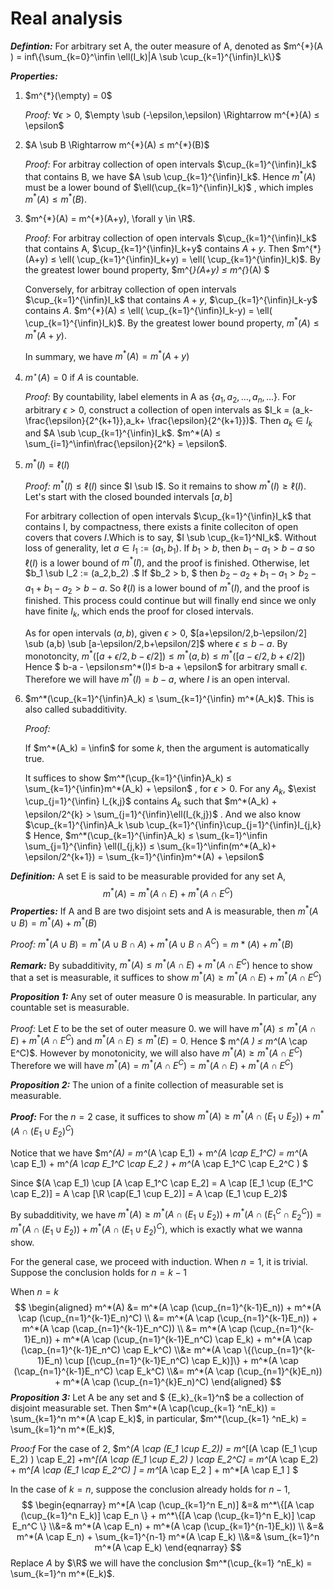 # Real analysis 

***Defintion:*** For arbitrary set A, the outer measure of A, denoted as $m^{*}(A ) = inf\{\sum_{k=0}^\infin \ell(I_k)|A \sub \cup_{k=1}^{\infin}I_k\}$ 

 ***Properties:*** 

1. $m^{*}(\empty) = 0$  

   *Proof:* $\forall \epsilon>0$, $\empty \sub (-\epsilon,\epsilon) \Rightarrow m^{*}(A) ≤ \epsilon$ 

2. $A \sub B \Rightarrow m^{*}(A) ≤ m^{*}(B)$ 

   *Proof:* For arbitray collection of open intervals $\cup_{k=1}^{\infin}I_k$ that contains B, we have $A \sub \cup_{k=1}^{\infin}I_k$. Hence $m^{*}(A)$ must be a lower bound of $\ell(\cup_{k=1}^{\infin}I_k)$ , which imples $m^{*}(A) ≤ m^{*}(B).$

3. $m^{*}(A) = m^{*}(A+y), \forall y \in \R$.

   *Proof:*  For arbitray collection of open intervals $\cup_{k=1}^{\infin}I_k$ that contains A, $\cup_{k=1}^{\infin}I_k+y$ contains $A+y$. Then $m^{*}(A+y) ≤ \ell( \cup_{k=1}^{\infin}I_k+y) = \ell( \cup_{k=1}^{\infin}I_k)$. By the greatest lower bound property, $m^{*}(A+y) ≤ m^{*}(A) $

   Conversely, for arbitray collection of open intervals $\cup_{k=1}^{\infin}I_k$ that contains $A+y$, $\cup_{k=1}^{\infin}I_k-y$ contains $A$. $m^{*}(A) ≤ \ell( \cup_{k=1}^{\infin}I_k-y) = \ell( \cup_{k=1}^{\infin}I_k)$. By the greatest lower bound property, $m^{*}(A)≤ m^{*}(A+y)$.

   In summary, we have $m^{*}(A) = m^{*}(A+y)$

4. $m^{\star}(A) = 0$ if $A$ is countable.

   *Proof:* By countability, label elements in A as $\{a_1,a_2,...,a_n,...\}$. For arbitrary $\epsilon>0$,  construct a collection of open intervals as $I_k = (a_k- \frac{\epsilon}{2^{k+1}},a_k+ \frac{\epsilon}{2^{k+1}})$. Then $a_k \in I_k$ and $A \sub \cup_{k=1}^{\infin}I_k$. $m^*(A) ≤ \sum_{i=1}^\infin\frac{\epsilon}{2^k} = \epsilon$.

5. $m^*(I) = \ell(I)$

   *Proof:* $m^*(I) ≤ \ell(I)$ since $I \sub I$. So it remains to show $m^*(I) ≥ \ell(I)$. Let's start with the closed bounded intervals $[a,b]$

   For arbitrary collection of open intervals $\cup_{k=1}^{\infin}I_k$ that contains I, by compactness, there exists a finite colleciton of open covers that covers $I$.Which is to say, $I \sub \cup_{k=1}^NI_k$. Without loss of generality, let $a \in I_1 := (a_1,b_1)$. If $b_1 > b$, then $b_1-a_1>b-a$ so $\ell(I)$ is a lower bound of $m^*(I),$ and the proof is finished. Otherwise, let $b_1 \sub I_2 := (a_2,b_2) .$ If $b_2 > b, $ then $b_2 - a_2 + b_1 - a_1 > b_2 - a_1 + b_1 - a_2 > b-a$. So $\ell(I)$ is a lower bound of $m^*(I),$ and the proof is finished. This process could continue but will finally end since we only have finite $I_k$, which ends the proof for closed intervals.

   As for open intervals $(a,b),$ given $\epsilon > 0,$ $[a+\epsilon/2,b-\epsilon/2] \sub (a,b) \sub [a-\epsilon/2,b+\epsilon/2]$ where $\epsilon ≤ b-a$. By monotoncity, $m^*([a+\epsilon/2,b-\epsilon/2]) ≤ m^*(a,b) ≤ m^*([a-\epsilon/2,b+\epsilon/2])$   Hence $ b-a - \epsilon≤m^*(I)≤ b-a + \epsilon$ for arbitrary small $\epsilon$. Therefore we will have $m^*(I) = b-a,$ where $I$ is an open interval. 

6. $m^*(\cup_{k=1}^{\infin}A_k) ≤ \sum_{k=1}^{\infin} m^*(A_k)$. This is also called subadditivity. 

   *Proof:* 

   If $m^*(A_k) = \infin$ for some $k$, then the argument is automatically true. 

   It suffices to show $m^*(\cup_{k=1}^{\infin}A_k) ≤ \sum_{k=1}^{\infin}m^*(A_k) + \epsilon$ , for $\epsilon > 0$. For any $A_k$, $\exist \cup_{j=1}^{\infin} I_{k,j}$ contains $A_k$ such that $m^*(A_k) + \epsilon/2^{k} > \sum_{j=1}^{\infin}\ell(I_{k,j})$ . And we also know $\cup_{k=1}^{\infin}A_k \sub \cup_{k=1}^{\infin}\cup_{j=1}^{\infin}I_{j,k} $ Hence, $m^*(\cup_{k=1}^{\infin}A_k) ≤ \sum_{k=1}^\infin \sum_{j=1}^{\infin} \ell(I_{j,k}) ≤ \sum_{k=1}^\infin(m^*(A_k)+ \epsilon/2^{k+1}) = \sum_{k=1}^{\infin}m^*(A) + \epsilon$



***Definition:*** A set E is said to be measurable provided for any set A,
$$
m^*(A ) = m^*(A \cap E) + m^*(A \cap E^C)
$$
***Properties:*** If A and B are two disjoint sets and A is measurable, then $m^*(A \cup B) = m^*(A) + m^*(B)$ 

*Proof:* $m^*(A \cup B) = m^*(A \cup B \cap A) + m^*(A \cup B \cap A^C) = m*(A) + m^*(B)$ 

***Remark:*** By subadditivity, $m^*(A) ≤ m^*(A \cap E) + m^*(A \cap E^C)$ hence to show that a set is measurable, it suffices to show $m^*(A) ≥ m^*(A \cap E) + m^*(A \cap E^C)$ 

***Proposition 1:*** Any set of outer measure 0 is measurable. In particular, any countable set is measurable.

*Proof:* Let $E$ to be the set of outer measure 0. we will have $m^*(A) ≤ m^*(A \cap E) + m^*(A \cap  E^C)$ and $m^*(A \cap E) ≤ m^*(E) = 0$. Hence $ m^*(A ) ≤ m^*(A \cap E^C)$. However by monotonicity, we will also have $m^*(A) ≥ m^*(A \cap E^C)$ Therefore we will have $m^*(A) = m^*(A \cap E^C) = m^*(A\cap E) + m^*(A \cap E^C)$ 

***Proposition 2:*** The union of a finite collection of measurable set is measurable.

***Proof:*** For the $n=2$ case, it suffices to show $m^*(A) ≥ m^*(A \cap (E_1 \cup E_2) )+ m^*(A \cap (E_1 \cup E_2)^C )$

Notice that we have $m^*(A) = m^*(A \cap E_1) + m^*(A \cap E_1^C) = m^*(A \cap E_1) + m^*(A \cap E_1^C \cap E_2 ) + m^*(A \cap E_1^C \cap E_2^C )  $

Since $(A \cap E_1) \cup [A \cap E_1^C \cap E_2] = A \cap [E_1  \cup (E_1^C \cap E_2)] = A \cap [\R  \cap(E_1 \cup E_2)] = A \cap (E_1 \cup E_2)$ 

By subadditivity, we have $m^*(A) ≥ m^*(A \cap (E_1 \cup E_2)) + m^*(A \cap(E_1^C\cap E_2^C)) = m^*(A \cap (E_1 \cup E_2)) + m^*(A \cap (E_1 \cup E_2)^C)$, which is exactly what we wanna show. 

For the general case, we proceed with induction. When $n = 1$, it is trivial. Suppose the conclusion holds for $n = k-1$

When $n = k$ 
$$
\begin{aligned}
m^*(A) &= m^*(A \cap (\cup_{n=1}^{k-1}E_n)) + m^*(A \cap (\cup_{n=1}^{k-1}E_n)^C) \\ &= m^*(A \cap (\cup_{n=1}^{k-1}E_n)) + m^*(A \cap (\cap_{n=1}^{k-1}E_n^C)) \\ &= m^*(A \cap (\cup_{n=1}^{k-1}E_n)) + m^*(A \cap (\cup_{n=1}^{k-1}E_n^C) \cap E_k) + m^*(A \cap (\cap_{n=1}^{k-1}E_n^C) \cap E_k^C)
\\&≥ m^*(A \cap \{(\cup_{n=1}^{k-1}E_n) \cup [(\cup_{n=1}^{k-1}E_n^C) \cap E_k)]\} + m^*(A \cap (\cap_{n=1}^{k-1}E_n^C) \cap E_k^C)
\\&= m^*(A \cap (\cup_{n=1}^{k}E_n)) + m^*(A \cap (\cup_{n=1}^{k}E_n)^C)
\end{aligned}
$$
***Proposition 3:*** Let A be any set and $ \{E_k\}_{k=1}^n$ be a collection of disjoint measurable set. Then $m^*(A \cap(\cup_{k=1} ^nE_k)) = \sum_{k=1}^n m^*(A \cap E_k)$, in particular, $m^*(\cup_{k=1} ^nE_k) = \sum_{k=1}^n m^*(E_k)$,

*Proo:f* For the case of 2, $m^*(A \cap (E_1 \cup E_2)) = m^*[(A \cap (E_1 \cup E_2) ) \cap E_2] +m^*[(A \cap (E_1 \cup E_2) ) \cap E_2^C] = m^*(A \cap E_2) +  m^*[A \cap (E_1 \cap E_2^C) ] = m^*[A \cap E_2 ] + m^*[A \cap E_1 ]  $

In the case of $k = n,$ suppose the conclusion already holds for $n-1,$
$$
\begin{eqnarray}
m^*[A \cap (\cup_{k=1}^n E_n)] &=& m^*\{[A \cap (\cup_{k=1}^n E_k)] \cap E_n \} + m^*\{[A \cap (\cup_{k=1}^n E_k)] \cap E_n^C \} \\&=& m^*(A \cap E_n) + m^*(A \cap (\cup_{k=1}^{n-1}E_k)) \\ &=& m^*(A \cap E_n) + \sum_{k=1}^{n-1} m^*(A \cap E_k) \\&=& \sum_{k=1}^n m^*(A \cap E_k)
\end{eqnarray}
$$
 Replace $A$ by $\R$ we will have the conclusion $m^*(\cup_{k=1} ^nE_k) = \sum_{k=1}^n m^*(E_k)$. 











































































